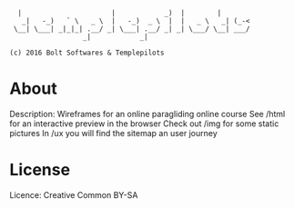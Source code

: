 	
	  |                      |            _)  |        |        
	   _|   -_)   ` \   _ \  |   -_)  _ \  |  |   _ \   _| (_-< 
	 \__| \___| _|_|_| .__/ _| \___| .__/ _| _| \___/ \__| ___/ 
	                  _|            _|  
	
	(c) 2016 Bolt Softwares & Templepilots
	


About
========

Description: Wireframes for an online paragliding online course
See /html for an interactive preview in the browser
Check out /img for some static pictures
In /ux you will find the sitemap an user journey


License
==============

Licence: Creative Common BY-SA
